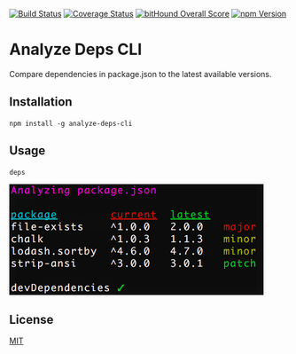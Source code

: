 [![Build Status](https://img.shields.io/codeship/900c88b7-e5d5-4652-be0f-3fb59217b94f/master.svg?style=flat-square)](https://codeship.com/projects/178400)
[![Coverage Status](https://img.shields.io/codecov/c/github/moroshko/analyze-deps-cli/master.svg?style=flat-square)](https://codecov.io/gh/moroshko/analyze-deps-cli)
[![bitHound Overall Score](https://www.bithound.io/github/moroshko/analyze-deps-cli/badges/score.svg)](https://www.bithound.io/github/moroshko/analyze-deps-cli)
[![npm Version](https://img.shields.io/npm/v/analyze-deps-cli.svg?style=flat-square)](https://npmjs.org/package/analyze-deps-cli)

# Analyze Deps CLI

Compare dependencies in package.json to the latest available versions.

## Installation

```shell
npm install -g analyze-deps-cli
```

## Usage

```shell
deps
```

![deps output](deps-output.png)

## License

[MIT](http://moroshko.mit-license.org)
